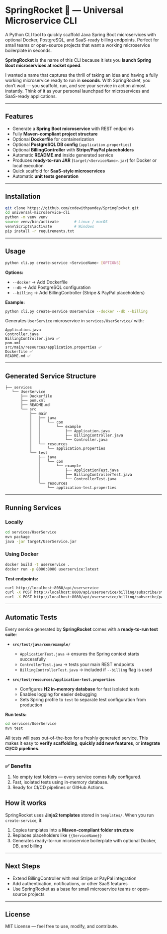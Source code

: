 # SpringRocket 🚀 — Universal Microservice CLI
A Python CLI tool to quickly scaffold Java Spring Boot microservices with optional Docker, PostgreSQL, and SaaS-ready billing endpoints. Perfect for small teams or open-source projects that want a working microservice boilerplate in seconds.

**SpringRocket** is the name of this CLI because it lets you **launch Spring Boot microservices at rocket speed**.

I wanted a name that captures the thrill of taking an idea and having a fully working microservice ready to run in **seconds**. With SpringRocket, you don’t wait — you scaffold, run, and see your service in action almost instantly. Think of it as your personal launchpad for microservices and SaaS-ready applications.

---

## **Features**

* Generate a **Spring Boot microservice** with REST endpoints
* Fully **Maven-compliant project structure**
* Optional **Dockerfile** for containerization
* Optional **PostgreSQL DB config** (`application.properties`)
* Optional **BillingController** with **Stripe/PayPal placeholders**
* Automatic **README.md** inside generated service
* Produces **ready-to-run JAR** (`target/<ServiceName>.jar`) for Docker or local execution
* Quick scaffold for **SaaS-style microservices**
* Automatic **unit tests generation**

---

## **Installation**

```bash
git clone https://github.com/codewithpandey/SpringRocket.git
cd universal-microservice-cli
python -m venv venv
source venv/bin/activate       # Linux / macOS
venv\Scripts\activate          # Windows
pip install -r requirements.txt
```

---

## **Usage**

```bash
python cli.py create-service <ServiceName> [OPTIONS]
```

**Options:**

* `--docker` → Add Dockerfile
* `--db` → Add PostgreSQL configuration
* `--billing` → Add BillingController (Stripe & PayPal placeholders)

**Example:**

```bash
python cli.py create-service UserService --docker --db --billing
```

Generates `UserService` microservice in `services/UserService/` with:

```
Application.java
Controller.java
BillingController.java ✅
pom.xml
src/main/resources/application.properties ✅
Dockerfile ✅
README.md ✅
```

---

## **Generated Service Structure**

```
├── services
   └── UserService
       ├── Dockerfile
       ├── pom.xml
       ├── README.md
       └── src
           ├── main
           │   ├── java
           │   │   └── com
           │   │       └── example
           │   │           ├── Application.java
           │   │           ├── BillingController.java
           │   │           └── Controller.java
           │   └── resources
           │       └── application.properties
           └── test
               ├── java
               │   └── com
               │       └── example
               │           ├── ApplicationTest.java
               │           ├── BillingControllerTest.java
               │           └── ControllerTest.java
               └── resources
                   └── application-test.properties

```

---

## **Running Services**

### Locally

```bash
cd services/UserService
mvn package
java -jar target/UserService.jar
```

### Using Docker

```bash
docker build -t userservice .
docker run -p 8080:8080 userservice:latest
```

**Test endpoints:**

```bash
curl http://localhost:8080/api/userservice
curl -X POST http://localhost:8080/api/userservice/billing/subscribe/stripe
curl -X POST http://localhost:8080/api/userservice/billing/subscribe/paypal
```

---

## **Automatic Tests**

Every service generated by **SpringRocket** comes with a **ready-to-run test suite**:

* **`src/test/java/com/example/`**

  * `ApplicationTest.java` → ensures the Spring context starts successfully
  * `ControllerTest.java` → tests your main REST endpoints
  * `BillingControllerTest.java` → included if `--billing` flag is used

* **`src/test/resources/application-test.properties`**

  * Configures **H2 in-memory database** for fast isolated tests
  * Enables logging for easier debugging
  * Sets Spring profile to `test` to separate test configuration from production

**Run tests:**

```bash
cd services/UserService
mvn test
```

All tests will pass out-of-the-box for a freshly generated service.
This makes it easy to **verify scaffolding**, **quickly add new features**, or **integrate CI/CD pipelines**.

---

### ✅ **Benefits**

1. No empty test folders — every service comes fully configured.
2. Fast, isolated tests using in-memory database.
4. Ready for CI/CD pipelines or GitHub Actions.

## **How it works**

SpringRocket uses **Jinja2 templates** stored in `templates/`. When you run `create-service`, it:

1. Copies templates into a **Maven-compliant folder structure**
2. Replaces placeholders like `{{ServiceName}}`
3. Generates ready-to-run microservice boilerplate with optional Docker, DB, and billing

---

## **Next Steps**

* Extend BillingController with real Stripe or PayPal integration
* Add authentication, notifications, or other SaaS features
* Use SpringRocket as a base for small microservice teams or open-source projects

---

## **License**

MIT License — feel free to use, modify, and contribute.